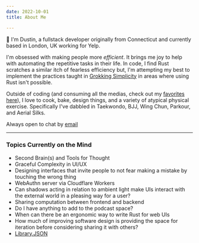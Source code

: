 ```yaml
---
date: 2022-10-01
title: About Me

---
```


:wave: I'm Dustin, a fullstack developer originally from Connecticut and currently based in London, UK working for Yelp.

I'm obsessed with making people more _efficient_. It brings me joy to help with automating the repetitive tasks in their life. In code, I find Rust scratches a similar itch of fearless efficiency but, I'm attempting my best to implement the practices taught in [Grokking Simplicity](https://www.manning.com/books/grokking-simplicity) in areas where using Rust isn't possible.

Outside of coding (and consuming all the medias, check out my [favorites here](/library)), I love to cook, bake, design things, and a variety of atypical physical exercise. Specifically I've dabbled in Taekwondo, BJJ, Wing Chun, Parkour, and Aerial Silks.

Always open to chat by [email](helloweb@knopoff.dev)

---

### Topics Currently on the Mind

- Second Brain(s) and Tools for Thought
- Graceful Complexity in UI/UX
- Designing interfaces that invite people to not fear making a mistake by touching the wrong thing
- WebAuthn server via Cloudflare Workers
- Can shadows acting in relation to ambient light make UIs interact with the external world in a pleasing way for a user?
- Sharing computation between frontend and backend
- Do I have anything to add to the podcast space?
- When can there be an ergonomic way to write Rust for web UIs
- How much of improving software design is providing the space for iteration before considering sharing it with others?
- [Library.JSON](https://tomcritchlow.com/2020/04/15/library-json/)
